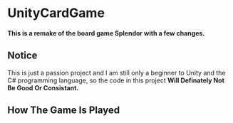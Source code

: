 # UnityCardGame
#### This is a remake of the board game Splendor with a few changes.

## Notice
This is just a passion project and I am still only a beginner to Unity and the C# programming language, so the code in this project **Will Definately Not Be Good Or Consistant.**

## How The Game Is Played
